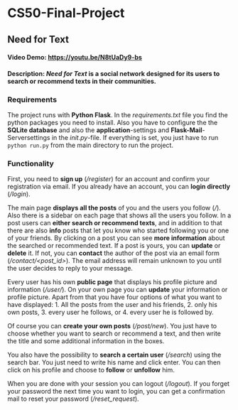 # CS50-Final-Project
## Need for Text
#### Video Demo: https://youtu.be/N8tUaDy9-bs
#### Description: **_Need for Text_** is a **social network** designed for its users to **search or recommend texts** in their communities.

### Requirements
The project runs with **Python Flask**. In the _requirements.txt_ file you find the python packages you need to install. Also you have to configure the the **SQLite database** and also the **application**-settings and **Flask-Mail**-Serversettings in the _init.py_-file. If everything is set, you just have to run `python run.py` from the main directory to run the project.

### Functionality
First, you need to **sign up** (_/register_) for an account and confirm your registration via email. If you already have an account, you can **login directly** (_/login_).

The main page **displays all the posts** of you and the users you follow (_/_). Also there is a sidebar on each page that shows all the users you follow. In a post users can **either search or recommend texts**, and in addition to that there are also **info** posts that let you know who started following you or one of your friends. By clicking on a post you can see **more information** about the searched or recommended text. If a post is yours, you can **update** or **delete** it. If not, you can **contact** the author of the post via an email form (_/contact/<post_id>_). The email address will remain unknown to you until the user decides to reply to your message.

Every user has his own **public page** that displays his profile picture and information (_/user/<username>_). On your own page you can **update** your information or profile picture. Apart from that you have four options of what you want to have displayed: 1. All the posts from the user and his friends, 2. only his own posts, 3. every user he follows, or 4. every user he is followed by.
  
Of course you can **create your own posts** (_/post/new_). You just have to choose whether you want to search or recommend a text, and then write the title and some additional information in the boxes.
  
You also have the possibility to **search a certain user** (_/search_) using the search bar. You just need to write his name and click enter. You can then click on his profile and choose to **follow** or **unfollow** him.
  
When you are done with your session you can logout (_/logout_). If you forget your password the next time you want to login, you can get a confirmation mail to reset your password (_/reset_request_).

